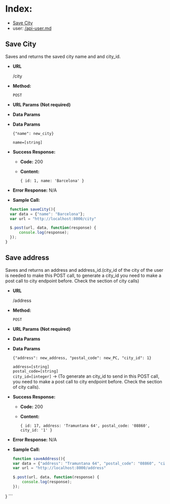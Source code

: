 **Index:**
===
  * <a href="https://github.com/constanza101/friendly-pets-api/blob/master/docs/api-city-address.md#save-city">Save City</a>
  * user:  <a href="api-user.md">/api-user.md</a>


**Save City**
----
Saves and returns the saved city name and and city_id.

* **URL**

  /city

* **Method:**

  `POST`

*  **URL Params** **(Not required)**


* **Data Params**
* **Data Params**

      {"name": new_city}

    `name=[string]`<br>

* **Success Response:**

  * **Code:** 200 <br />
  * **Content:**

    `{ id: 1,
  name: 'Barcelona' }`

* **Error Response:** N/A


* **Sample Call:**

```javascript
  function saveCity(){
  var data = {"name": "Barcelona"};
  var url = "http://localhost:8000/city"

  $.post(url, data, function(response) {
      console.log(response);
  });
}
```

  **Save address**
  ----
  Saves and returns an address and address_id.(city_id of the city of the user is needed to make this POST call,  to generate a city_id you need to make a post call to city endpoint before. Check the section of city calls)

  * **URL**

    /address

  * **Method:**

    `POST`

  *  **URL Params** **(Not required)**


  * **Data Params**
  * **Data Params**

        {"address": new_address, "postal_code": new_PC, "city_id": 1}

      `address=[string]`<br>
      `postal_code=[string]`<br>
      `city_id=[integer]` ->
  (To generate an city_id to send in this POST call, you  need to make a post call to city endpoint before. Check the section of city calls).<br>

  * **Success Response:**

    * **Code:** 200 <br />
    * **Content:**

      `{ id: 17,
    address: 'Tramuntana 64',
    postal_code: '08860',
    city_id: '1' }`

  * **Error Response:** N/A


  * **Sample Call:**

    ```javascript
    function saveAddress(){
    var data = {"address": "Tramuntana 64", "postal_code": "08860", "city_id": 1};
    var url = "http://localhost:8000/address"

    $.post(url, data, function(response) {
        console.log(response);
    });
  }
    ```
